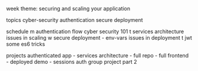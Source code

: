 week theme:
	securing and scaling your application

topics
	cyber-security
	authentication
	secure deployment

schedule
	m
		authentication flow
		cyber security 101
	t
		services architecture
		issues in scaling
	w
		secure deployment - env-vars
		issues in deployment
	t
		jwt
		some es6 tricks

projects
	authenticated app
	- services architecture
	- full repo
	- full frontend
	- deployed demo
	- sessions auth
	group project part 2
